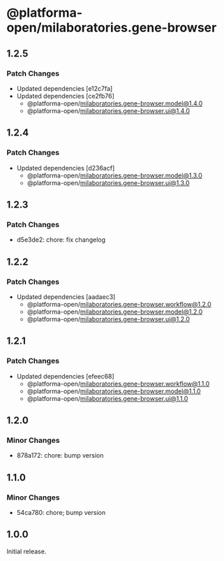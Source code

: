 # @platforma-open/milaboratories.gene-browser

## 1.2.5

### Patch Changes

- Updated dependencies [e12c7fa]
- Updated dependencies [ce2fb76]
  - @platforma-open/milaboratories.gene-browser.model@1.4.0
  - @platforma-open/milaboratories.gene-browser.ui@1.4.0

## 1.2.4

### Patch Changes

- Updated dependencies [d236acf]
  - @platforma-open/milaboratories.gene-browser.model@1.3.0
  - @platforma-open/milaboratories.gene-browser.ui@1.3.0

## 1.2.3

### Patch Changes

- d5e3de2: chore: fix changelog

## 1.2.2

### Patch Changes

- Updated dependencies [aadaec3]
  - @platforma-open/milaboratories.gene-browser.workflow@1.2.0
  - @platforma-open/milaboratories.gene-browser.model@1.2.0
  - @platforma-open/milaboratories.gene-browser.ui@1.2.0

## 1.2.1

### Patch Changes

- Updated dependencies [efeec68]
  - @platforma-open/milaboratories.gene-browser.workflow@1.1.0
  - @platforma-open/milaboratories.gene-browser.model@1.1.0
  - @platforma-open/milaboratories.gene-browser.ui@1.1.0

## 1.2.0

### Minor Changes

- 878a172: chore: bump version

## 1.1.0

### Minor Changes

- 54ca780: chore; bump version

## 1.0.0

Initial release.
